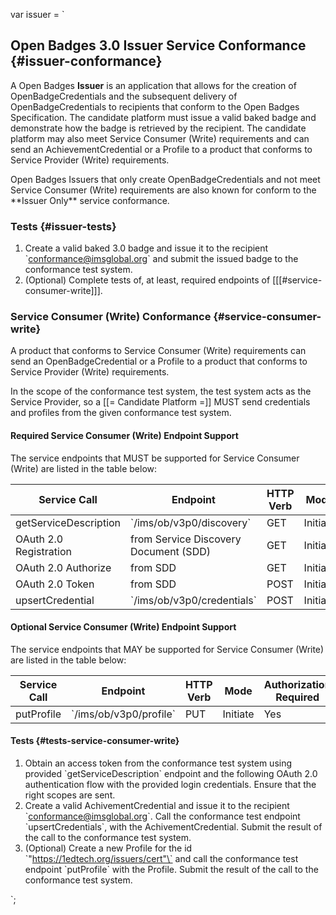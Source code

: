 var issuer = `

## Open Badges 3.0 Issuer Service Conformance {#issuer-conformance}

A Open Badges **Issuer** is an application that allows for the creation of OpenBadgeCredentials and the subsequent delivery of OpenBadgeCredentials to recipients that conform to the Open Badges Specification. The candidate platform must issue a valid baked badge and demonstrate how the badge is retrieved by the recipient. The candidate platform may also meet Service Consumer (Write) requirements and can send an AchievementCredential or a Profile to a product that conforms to Service Provider (Write) requirements.

<div class="note">
Open Badges Issuers that only create OpenBadgeCredentials and not meet Service Consumer (Write) requirements are also known for conform to the **Issuer Only** service conformance.
</div>

### Tests {#issuer-tests}

1. Create a valid baked 3.0 badge and issue it to the recipient \`conformance@imsglobal.org\` and submit the issued badge to the conformance test system.
1. (Optional) Complete tests of, at least, required endpoints of [[[#service-consumer-write]]].

### Service Consumer (Write) Conformance {#service-consumer-write}

A product that conforms to Service Consumer (Write) requirements can send an OpenBadgeCredential or a Profile to a product that conforms to Service Provider (Write) requirements.

<div class="note">
  In the scope of the conformance test system, the test system acts as the Service Provider, so a [[= Candidate Platform =]] MUST send credentials and profiles from the given conformance test system.
</div>

#### Required Service Consumer (Write) Endpoint Support

The service endpoints that MUST be supported for Service Consumer (Write) are listed in the table below:

Service Call | Endpoint | HTTP Verb | Mode | Authorization<br />Required
------------ | -------- | --------- | ---- | ---------------------------
getServiceDescription | \`/ims/ob/v3p0/discovery\` | GET | Initiate | No
OAuth 2.0 Registration | from Service Discovery Document (SDD) | GET | Initiate | No
OAuth 2.0 Authorize | from SDD | GET | Initiate | No
OAuth 2.0 Token | from SDD | POST | Initiate | No
upsertCredential | \`/ims/ob/v3p0/credentials\` | POST | Initiate | Yes

#### Optional Service Consumer (Write) Endpoint Support

The service endpoints that MAY be supported for Service Consumer (Write) are listed in the table below:

Service Call | Endpoint | HTTP Verb | Mode | Authorization<br />Required
------------ | -------- | --------- | ---- | ---------------------------
putProfile | \`/ims/ob/v3p0/profile\` | PUT | Initiate | Yes

#### Tests {#tests-service-consumer-write}

1. Obtain an access token from the conformance test system using provided \`getServiceDescription\` endpoint and the following OAuth 2.0 authentication flow with the provided login credentials. Ensure that the right scopes are sent.
1. Create a valid AchivementCredential and issue it to the recipient \`conformance@imsglobal.org\`. Call the conformance test endpoint \`upsertCredentials\`, with the AchivementCredential. Submit the result of the call to the conformance test system.
1. (Optional) Create a new Profile for the id \`"https://1edtech.org/issuers/cert"\` and call the conformance test endpoint \`putProfile\` with the Profile. Submit the result of the call to the conformance test system.

`;

